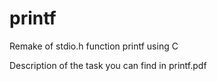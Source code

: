 # printf

Remake of stdio.h function printf using C

Description of the task you can find in printf.pdf

